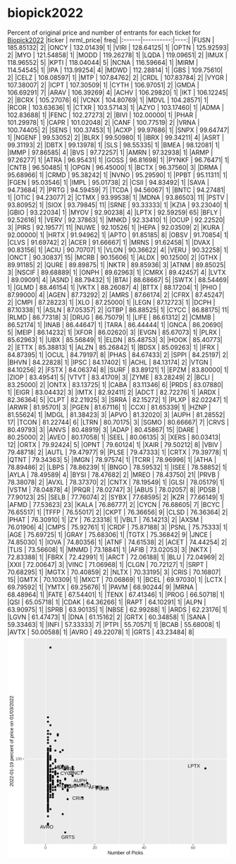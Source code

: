 # biopick2022
Percent of original price and number of entrants for each ticket for [Biopick2022](https://twitter.com/hashtag/Biopick2022)
|ticker | nrml_price| freq|
|:------|----------:|----:|
|FUSN   |  185.85132|    2|
|ONCY   |  132.01439|    1|
|VIRI   |  128.64125|    1|
|OPTN   |  125.92593|    2|
|MYO    |  121.54858|    1|
|MODD   |  119.26278|    1|
|LQDA   |  119.09651|    2|
|IMUX   |  118.96552|    5|
|KPTI   |  118.04044|    5|
|NCNA   |  116.59664|    1|
|MIRM   |  114.54545|    1|
|IPA    |  113.99254|    4|
|MDWD   |  112.28814|    1|
|GBS    |  109.75610|    2|
|CELZ   |  108.08597|    1|
|MTP    |  107.84762|    2|
|CRDL   |  107.83784|    2|
|VYGR   |  107.38007|    2|
|ICPT   |  107.30509|    1|
|CYTH   |  106.97051|    2|
|GMDA   |  106.69291|    7|
|ARAV   |  106.39269|    4|
|ACHV   |  106.29820|    1|
|IKT    |  106.12245|    2|
|BCRX   |  105.27076|    6|
|VCNX   |  104.80769|    1|
|MDVL   |  104.28571|    1|
|RCOR   |  103.63636|    1|
|CTXR   |  103.57143|    1|
|AZYO   |  103.17460|    1|
|ADMA   |  102.83688|    1|
|FENC   |  102.27273|    2|
|BIVI   |  102.00000|    1|
|PHAR   |  101.29978|    1|
|CAPR   |  101.02048|    2|
|CANF   |  100.77519|    2|
|VRNA   |  100.74405|    2|
|SENS   |  100.37453|    1|
|ACXP   |   99.97686|    1|
|SNPX   |   99.64747|    1|
|NGENF  |   99.53052|    2|
|BLRX   |   99.50980|    1|
|IBRX   |   99.34211|    4|
|ASRT   |   99.31193|    2|
|DBTX   |   99.13978|    1|
|SLS    |   98.55335|    1|
|BMEA   |   98.12081|    1|
|IMMP   |   97.86585|    4|
|BVS    |   97.72257|    1|
|AMRN   |   97.32938|    1|
|ARMP   |   97.26277|    1|
|ATRA   |   96.95431|    1|
|GOSS   |   96.81698|    1|
|PYNKF  |   96.76471|    1|
|CNTB   |   96.50485|    1|
|OPGN   |   96.45000|    1|
|BCTX   |   96.37560|    3|
|DRMA   |   95.68966|    1|
|CRMD   |   95.38242|    1|
|NVNO   |   95.29590|    1|
|PPBT   |   95.11311|    1|
|FGEN   |   95.03546|    1|
|IMPL   |   95.01738|    2|
|CSII   |   94.83492|    1|
|SAVA   |   94.73684|    7|
|PRTG   |   94.59459|    7|
|TCDA   |   94.56067|    1|
|BNTC   |   94.27481|    1|
|OTIC   |   94.23077|    2|
|CTMX   |   93.99538|    1|
|MDNA   |   93.86503|   11|
|PSTV   |   93.80952|    1|
|SIOX   |   93.79845|   11|
|SRNE   |   93.33333|    1|
|KZIA   |   93.23040|    1|
|GBIO   |   93.22034|    1|
|MYOV   |   92.90238|    4|
|LPTX   |   92.59259|   65|
|BFLY   |   92.52616|    1|
|VERV   |   92.37863|    1|
|MNKD   |   92.33410|    1|
|OCUP   |   92.22520|    3|
|PIRS   |   92.19577|   11|
|NUWE   |   92.10526|    1|
|HEPA   |   92.03509|    2|
|KURA   |   92.00000|    1|
|HRTX   |   91.94962|    1|
|APTO   |   91.85185|    8|
|OBSV   |   91.70854|    1|
|CLVS   |   91.69742|    2|
|ACER   |   91.66667|    1|
|MRNS   |   91.62458|    1|
|DVAX   |   90.83156|    1|
|ACIU   |   90.70707|    1|
|VLON   |   90.36622|    4|
|VERU   |   90.32258|    1|
|ONCT   |   90.30837|   15|
|MCRB   |   90.15606|    1|
|ALDX   |   90.12500|    2|
|GTHX   |   89.91185|    2|
|QURE   |   89.89875|    1|
|NKTR   |   89.85936|    3|
|ATNM   |   89.85025|    3|
|NSCIF  |   89.68889|    1|
|ONPH   |   89.62963|    1|
|CMRX   |   89.42457|    4|
|LVTX   |   89.09091|    4|
|ASND   |   88.79432|    1|
|BTAI   |   88.68667|    5|
|SWTX   |   88.54469|    1|
|GLMD   |   88.46154|    1|
|VKTX   |   88.26087|    4|
|BTTX   |   88.17204|    1|
|PHIO   |   87.99000|    4|
|AGEN   |   87.73292|    2|
|AMRS   |   87.66174|    2|
|CFRX   |   87.45247|    2|
|CMPI   |   87.28223|    1|
|XLO    |   87.25000|    1|
|LEGN   |   87.12723|    1|
|DCPH   |   87.10338|    1|
|ASLN   |   87.05357|    2|
|GTBP   |   86.88525|    1|
|CYCC   |   86.88175|   11|
|RLMD   |   86.77318|    3|
|DRUG   |   86.75079|    1|
|LIFE   |   86.61312|    2|
|CMMB   |   86.52174|    1|
|INAB   |   86.44647|    1|
|TARA   |   86.44444|    1|
|GNCA   |   86.20690|    5|
|MEIP   |   86.14232|    1|
|XFOR   |   86.02620|    3|
|EVGN   |   85.67073|    1|
|PLRX   |   85.62963|    1|
|UBX    |   85.56849|    1|
|ELDN   |   85.48753|    3|
|HOOK   |   85.40773|    2|
|ETTX   |   85.38813|    1|
|ALZN   |   85.26842|    1|
|BDSX   |   85.09263|    1|
|IFRX   |   84.87395|    1|
|OCUL   |   84.79197|    8|
|PHAS   |   84.67433|    2|
|SPPI   |   84.25197|    2|
|BHVN   |   84.22828|    1|
|IPSC   |   84.17402|    1|
|ACHL   |   84.13174|    2|
|VTGN   |   84.10256|    2|
|FSTX   |   84.06374|    8|
|SURF   |   83.89121|    1|
|EPZM   |   83.80000|    1|
|ZIOP   |   83.49541|    5|
|VTVT   |   83.41709|    3|
|ZYME   |   83.28249|    2|
|BCLI   |   83.25000|    2|
|ONTX   |   83.13725|    1|
|CABA   |   83.11346|    6|
|PRDS   |   83.07880|    1|
|EIGR   |   83.04432|    3|
|IMTX   |   82.92411|    2|
|ADCT   |   82.72276|    1|
|ARDX   |   82.36364|    5|
|CLPT   |   82.21925|    3|
|SRRA   |   82.15272|    1|
|PLXP   |   82.02247|    1|
|ARWR   |   81.95701|    3|
|PGEN   |   81.67116|    1|
|CCXI   |   81.65339|    1|
|HZNP   |   81.55624|    1|
|MDGL   |   81.38423|    3|
|APVO   |   81.32020|    3|
|AUPH   |   81.28552|   17|
|TCON   |   81.22744|    6|
|LTRN   |   80.70175|    3|
|SGMO   |   80.66667|    7|
|CRVS   |   80.49793|    3|
|ANVS   |   80.48919|    3|
|ADAP   |   80.45867|   15|
|DARE   |   80.25000|    2|
|AVEO   |   80.17058|    1|
|SEEL   |   80.06135|    3|
|XERS   |   80.03413|   12|
|ORTX   |   79.92424|    5|
|OPNT   |   79.60124|    1|
|XAIR   |   79.50212|    8|
|VBIV   |   79.48718|    2|
|AUTL   |   79.47977|    9|
|PLSE   |   79.47333|    1|
|CRTX   |   79.39778|    1|
|QTNT   |   79.34363|    5|
|IMGN   |   78.97574|    1|
|TCRR   |   78.96996|    1|
|ATHA   |   78.89486|    2|
|LBPS   |   78.86239|    1|
|BNGO   |   78.59532|    1|
|ISEE   |   78.58852|    1|
|AYLA   |   78.49589|    4|
|BYSI   |   78.47682|    2|
|MREO   |   78.43750|   21|
|PRVB   |   78.38078|    2|
|AVXL   |   78.37370|    2|
|CNTX   |   78.19549|    1|
|GLSI   |   78.05179|    1|
|VSTM   |   78.04878|    4|
|PRQR   |   78.02747|    3|
|ABUS   |   78.02057|    8|
|PDSB   |   77.90123|   25|
|SELB   |   77.76074|    2|
|SYBX   |   77.68595|    2|
|KZR    |   77.66149|    1|
|AFMD   |   77.53623|   23|
|KALA   |   76.86777|    2|
|CYCN   |   76.68605|    7|
|BCYC   |   76.65517|    1|
|TFFP   |   76.55017|    2|
|CKPT   |   76.36656|    9|
|CLSD   |   76.36364|    2|
|PHAT   |   76.30910|    1|
|ZY     |   76.23318|    1|
|VBLT   |   76.14213|    2|
|AXSM   |   76.01906|    4|
|CMPS   |   75.92761|    1|
|CRDF   |   75.87188|    3|
|PSNL   |   75.75333|    1|
|AGE    |   75.69725|    1|
|GRAY   |   75.68306|    1|
|TGTX   |   75.36842|    9|
|JNCE   |   74.85030|    1|
|IOVA   |   74.80356|    1|
|ATNF   |   74.61538|    2|
|ACET   |   74.44254|    2|
|TLIS   |   73.56608|    1|
|MNMD   |   73.18841|    1|
|AFIB   |   73.02053|    3|
|NKTX   |   72.83388|    1|
|FBRX   |   72.42991|    1|
|ARCT   |   72.06188|    1|
|BLU    |   72.04969|    2|
|XXII   |   72.00647|    3|
|VINC   |   71.06968|    1|
|CLGN   |   70.72127|    1|
|SRPT   |   70.68295|    1|
|MGTX   |   70.40859|    2|
|NLTX   |   70.33195|    3|
|CRIS   |   70.16807|   15|
|GMTX   |   70.10309|    1|
|MXCT   |   70.06869|    1|
|BCEL   |   69.97030|    1|
|LCTX   |   69.79592|    1|
|YMTX   |   69.25676|    1|
|PAVM   |   68.90244|    9|
|MRNA   |   68.48964|    1|
|FATE   |   67.54401|    1|
|TENX   |   67.41346|    1|
|PROG   |   66.50718|    1|
|QSI    |   65.05718|    1|
|CDAK   |   64.36266|    1|
|RAPT   |   64.10291|    1|
|ALPN   |   63.90975|    1|
|SPRB   |   63.90135|    1|
|NBSE   |   62.99288|    1|
|ARDS   |   62.23176|    1|
|LGVN   |   61.47473|    1|
|DNA    |   61.15162|    2|
|GRTX   |   60.34858|    1|
|SANA   |   59.33463|    1|
|INFI   |   57.33333|    7|
|PTPI   |   55.70571|    1|
|BCAB   |   55.68008|    1|
|AVTX   |   50.00588|    1|
|AVRO   |   49.22078|    1|
|GRTS   |   43.23484|    8|
![retvspicks](biopicks.png?raw=true)
